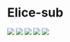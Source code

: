 # Elice-sub
<img src="https://img.shields.io/badge/Typescript-blue?style=flat-square&logo=Typescript&logoColor=white"/>
<img src="https://img.shields.io/badge/React-blue?style=flat-square&logo=React&logoColor=white"/>
<img src="https://img.shields.io/badge/Recoil-black?style=flat-square&logo=Recoil&logoColor=white"/>
<img src="https://img.shields.io/badge/ReactQuery-yellow?style=flat-square&logo=ReactQuery&logoColor=red"/>
<img src="https://img.shields.io/badge/React-Hook-Form-pink?style=flat-square&logo=ReactHookForm&logoColor=black"/>
